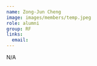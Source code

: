 ```yaml
---
name: Zong-Jun Cheng
image: images/members/temp.jpeg
role: alumni
group: RF
links:
  email: 
---
```


N/A
